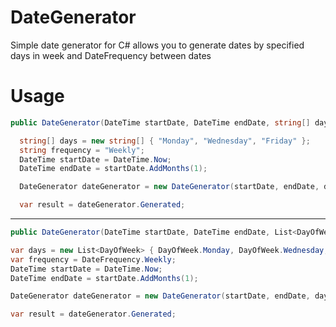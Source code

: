 # DateGenerator
Simple date generator for C#
allows you to generate dates by specified days in week and DateFrequency between dates

# Usage
```c#
public DateGenerator(DateTime startDate, DateTime endDate, string[] days, string frequency)
 ```
```c#
  string[] days = new string[] { "Monday", "Wednesday", "Friday" };
  string frequency = "Weekly";
  DateTime startDate = DateTime.Now;
  DateTime endDate = startDate.AddMonths(1);

  DateGenerator dateGenerator = new DateGenerator(startDate, endDate, days, frequency);

  var result = dateGenerator.Generated;
```
---
```c#
public DateGenerator(DateTime startDate, DateTime endDate, List<DayOfWeek> days, DateFrequency frequency)
 ```
  ```c#
  var days = new List<DayOfWeek> { DayOfWeek.Monday, DayOfWeek.Wednesday, DayOfWeek.Friday };
  var frequency = DateFrequency.Weekly;
  DateTime startDate = DateTime.Now;
  DateTime endDate = startDate.AddMonths(1);

  DateGenerator dateGenerator = new DateGenerator(startDate, endDate, days, frequency);

  var result = dateGenerator.Generated;
```

